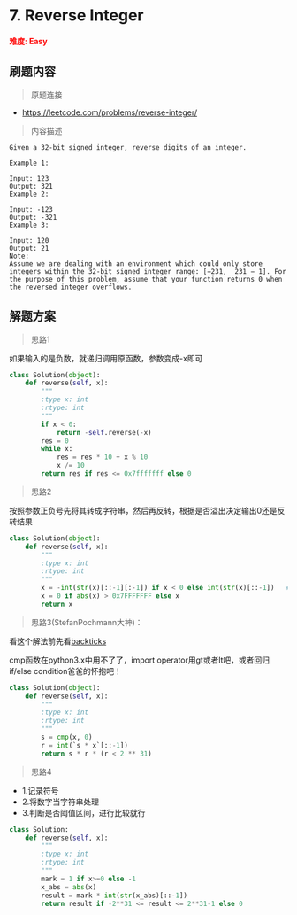 # 7. Reverse Integer

**<font color=red>难度: Easy</font>**

## 刷题内容

> 原题连接

* https://leetcode.com/problems/reverse-integer/

> 内容描述

```
Given a 32-bit signed integer, reverse digits of an integer.

Example 1:

Input: 123
Output: 321
Example 2:

Input: -123
Output: -321
Example 3:

Input: 120
Output: 21
Note:
Assume we are dealing with an environment which could only store integers within the 32-bit signed integer range: [−231,  231 − 1]. For the purpose of this problem, assume that your function returns 0 when the reversed integer overflows.
```

## 解题方案

> 思路1

如果输入的是负数，就递归调用原函数，参数变成-x即可

```python
class Solution(object):
    def reverse(self, x):
        """
        :type x: int
        :rtype: int
        """
        if x < 0:
            return -self.reverse(-x)
        res = 0
        while x:
            res = res * 10 + x % 10
            x /= 10
        return res if res <= 0x7fffffff else 0
```

> 思路2

按照参数正负号先将其转成字符串，然后再反转，根据是否溢出决定输出0还是反转结果

```python
class Solution(object):
    def reverse(self, x):
        """
        :type x: int
        :rtype: int
        """    
        x = -int(str(x)[::-1][:-1]) if x < 0 else int(str(x)[::-1])   # [:-1]相当于把负号去掉
        x = 0 if abs(x) > 0x7FFFFFFF else x
        return x
```

> 思路3(StefanPochmann大神)：

看这个解法前先看[backticks](https://docs.python.org/2.7/reference/expressions.html#string-conversions)

cmp函数在python3.x中用不了了，import operator用gt或者lt吧，或者回归if/else condition爸爸的怀抱吧！
```python
class Solution(object):
    def reverse(self, x):
        """
        :type x: int
        :rtype: int
        """
        s = cmp(x, 0)
        r = int(`s * x`[::-1])
        return s * r * (r < 2 ** 31)
```

> 思路4

* 1.记录符号
* 2.将数字当字符串处理
* 3.判断是否阈值区间，进行比较就行

```python
class Solution:
    def reverse(self, x):
        """
        :type x: int
        :rtype: int
        """
        mark = 1 if x>=0 else -1
        x_abs = abs(x)
        result = mark * int(str(x_abs)[::-1])
        return result if -2**31 <= result <= 2**31-1 else 0
```
